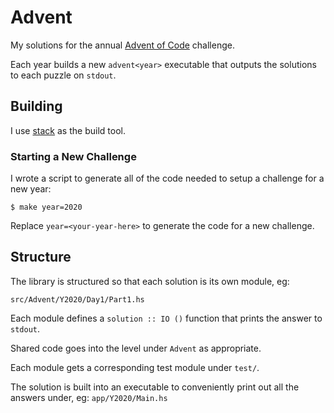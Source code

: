 # Advent

My solutions for the annual [Advent of Code](https://adventofcode.com)
challenge.

Each year builds a new `advent<year>` executable that outputs the
solutions to each puzzle on `stdout`.

## Building ##

I use [stack](https://docs.haskellstack.org/en/stable/README/) as the
build tool.

### Starting a New Challenge ###

I wrote a script to generate all of the code needed to setup a
challenge for a new year:

    $ make year=2020

Replace `year=<your-year-here>` to generate the code for a new
challenge.

## Structure ##

The library is structured so that each solution is its own module, eg:

    src/Advent/Y2020/Day1/Part1.hs

Each module defines a `solution :: IO ()` function that prints the
answer to `stdout`.

Shared code goes into the level under `Advent` as appropriate.

Each module gets a corresponding test module under `test/`.

The solution is built into an executable to conveniently print out all
the answers under, eg: `app/Y2020/Main.hs`
